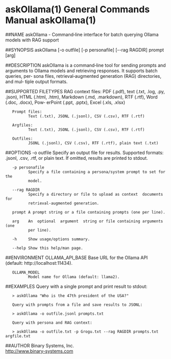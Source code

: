 # askOllama(1)                General Commands Manual               askOllama(1)

##NAME
       askOllama  -  Command‐line  interface  for batch querying Ollama models
       with RAG support

##SYNOPSIS
       askOllama [-o outfile] [-p personafile] [--rag RAGDIR] prompt [arg]

##DESCRIPTION
       askOllama is a command‐line tool for sending prompts and  arguments  to
       Ollama models and retrieving responses. It supports batch queries, per‐
       sona  files, retrieval‐augmented generation (RAG) directories, and mul‐
       tiple output formats.

##SUPPORTED FILETYPES
       RAG context files:
              PDF (.pdf), text (.txt, .log, .py, .json), HTML  (.html,  .htm),
              Markdown  (.md, .markdown), RTF (.rtf), Word (.doc, .docx), Pow‐
              erPoint (.ppt, .pptx), Excel (.xls, .xlsx)

       Prompt files:
              Text (.txt), JSONL (.jsonl), CSV (.csv), RTF (.rtf)

       Argfiles:
              Text (.txt), JSONL (.jsonl), CSV (.csv), RTF (.rtf)

       Outfiles:
              JSONL (.jsonl), CSV (.csv), RTF (.rtf), plain text (.txt)

##OPTIONS
       -o outfile
              Specify an output file for results. Supported  formats:  .jsonl,
              .csv,  .rtf,  or  plain text. If omitted, results are printed to
              stdout.

       -p personafile
              Specify a file containing a persona/system prompt to set for the
              model.

       --rag RAGDIR
              Specify a directory or file to upload as context  documents  for
              retrieval‐augmented generation.

       prompt A prompt string or a file containing prompts (one per line).

       arg    An  optional  argument  string or file containing arguments (one
              per line).

       ‐h     Show usage/options summary.

       ‐‐help Show this help/man page.


##ENVIRONMENT
       OLLAMA_API_BASE
              Base URL for the Ollama API (default: http://localhost:11434).

       OLLAMA_MODEL
              Model name for Ollama (default: llama2).


##EXAMPLES
       Query with a single prompt and print result to stdout:

       > askOllama "Who is the 47th president of the USA?"

       Query with prompts from a file and save results to JSONL:

       > askOllama -o outfile.jsonl prompts.txt

       Query with persona and RAG context:

       > askOllama -o outfile.txt -p Grogu.txt --rag RAGDIR prompts.txt argfile.txt

##AUTHOR
       Binary Systems, Inc.  
       http://www.binary-systems.com


